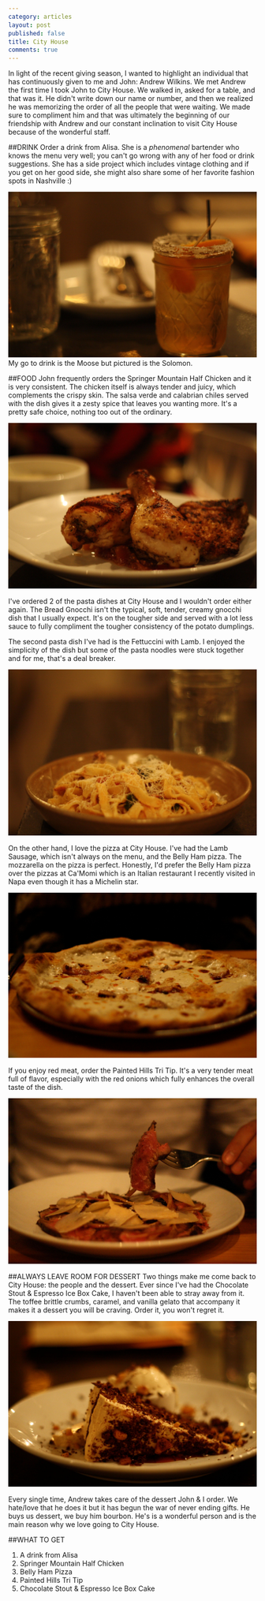 ```yaml
---
category: articles
layout: post
published: false
title: City House
comments: true
---
```


In light of the recent giving season, I wanted to highlight an individual that has continuously given to me and John: Andrew Wilkins. We met Andrew the first time I took John to City House. We walked in, asked for a table, and that was it. He didn't write down our name or number, and then we realized he was memorizing the order of all the people that were waiting. We made sure to compliment him and that was ultimately the beginning of our friendship with Andrew and our constant inclination to visit City House because of the wonderful staff.

##DRINK
Order a drink from Alisa. She is a _phenomenal_ bartender who knows the menu very well; you can't go wrong with any of her food or drink suggestions. She has a side project which includes vintage clothing and if you get on her good side, she might also share some of her favorite fashion spots in Nashville :)

![SolomonCityHouse.jpg](/images/SolomonCityHouse.jpg)
My go to drink is the Moose but pictured is the Solomon. 

##FOOD
John frequently orders the Springer Mountain Half Chicken and it is very consistent. The chicken itself is always tender and juicy, which complements the crispy skin. The salsa verde and calabrian chiles served with the dish gives it a zesty spice that leaves you wanting more. It's a pretty safe choice, nothing too out of the ordinary. 

![HalfCityHouse.jpg](/images/HalfCityHouse.jpg)

I've ordered 2 of the pasta dishes at City House and I wouldn't order either again. The Bread Gnocchi isn't the typical, soft, tender, creamy gnocchi dish that I usually expect. It's on the tougher side and served with a lot less sauce to fully compliment the tougher consistency of the potato dumplings. 

The second pasta dish I've had is the Fettuccini with Lamb. I enjoyed the simplicity of the dish but some of the pasta noodles were stuck together and for me, that's a deal breaker. 

![FetCityHouse.jpg](/images/FetCityHouse.jpg)


On the other hand, I love the pizza at City House. I've had the Lamb Sausage, which isn't always on the menu, and the Belly Ham pizza. The mozzarella on the pizza is perfect. Honestly, I'd prefer the Belly Ham pizza over the pizzas at Ca'Momi which is an Italian restaurant I recently visited in Napa even though it has a Michelin star. 

![BellyCityHouse.jpg](/images/BellyCityHouse.jpg)

If you enjoy red meat, order the Painted Hills Tri Tip. It's a very tender meat full of flavor, especially with the red onions which fully enhances the overall taste of the dish. 

![TriCityHouse.jpg](/images/TriCityHouse.jpg)

##ALWAYS LEAVE ROOM FOR DESSERT
Two things make me come back to City House: the people and the dessert. Ever since I've had the Chocolate Stout & Espresso Ice Box Cake, I haven't been able to stray away from it. The toffee brittle crumbs, caramel, and vanilla gelato that accompany it makes it a dessert you will be craving. Order it, you won't regret it. 

![StoutCityHouse.jpg](/images/StoutCityHouse.jpg)

Every single time, Andrew takes care of the dessert John & I order. We hate/love that he does it but it has begun the war of never ending gifts. He buys us dessert, we buy him bourbon. He's is a wonderful person and is the main reason why we love going to City House. 

##WHAT TO GET
1. A drink from Alisa
2. Springer Mountain Half Chicken
3. Belly Ham Pizza
4. Painted Hills Tri Tip
5. Chocolate Stout & Espresso Ice Box Cake